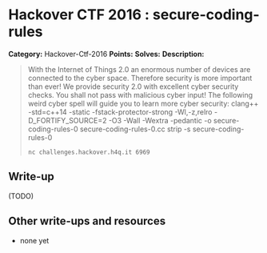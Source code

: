 # Hackover CTF 2016 : secure-coding-rules

**Category:** Hackover-Ctf-2016
**Points:** 
**Solves:** 
**Description:**

> With the Internet of Things 2.0 an enormous number of devices are connected to the cyber space. Therefore security is more important than ever! We provide security 2.0 with excellent cyber security checks. You shall not pass with malicious cyber input!  The following weird cyber spell will guide you to learn more cyber security:  clang++ -std=c++14 -static -fstack-protector-strong -Wl,-z,relro -D_FORTIFY_SOURCE=2 -O3 -Wall -Wextra -pedantic -o secure-coding-rules-0 secure-coding-rules-0.cc  strip -s secure-coding-rules-0
> 
> `nc challenges.hackover.h4q.it 6969`

## Write-up

(TODO)

## Other write-ups and resources

* none yet
